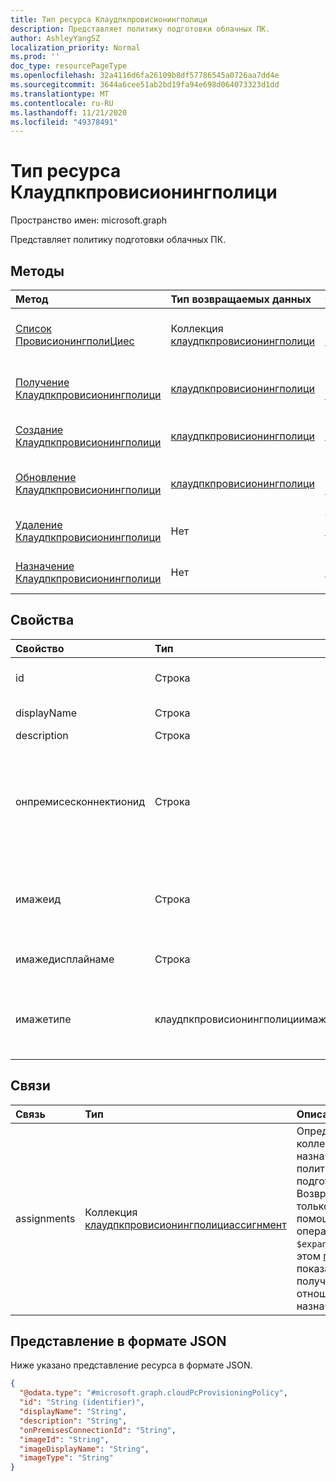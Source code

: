 ```yaml
---
title: Тип ресурса Клаудпкпровисионингполици
description: Представляет политику подготовки облачных ПК.
author: AshleyYangSZ
localization_priority: Normal
ms.prod: ''
doc_type: resourcePageType
ms.openlocfilehash: 32a4116d6fa26109b8df57786545a0726aa7dd4e
ms.sourcegitcommit: 3644a6cee51ab2bd19fa94e698d064073323d1dd
ms.translationtype: MT
ms.contentlocale: ru-RU
ms.lasthandoff: 11/21/2020
ms.locfileid: "49378491"
---
```

# <a name="cloudpcprovisioningpolicy-resource-type"></a>Тип ресурса Клаудпкпровисионингполици

Пространство имен: microsoft.graph

Представляет политику подготовки облачных ПК.

## <a name="methods"></a>Методы

|Метод|Тип возвращаемых данных|Описание|
|:---|:---|:---|
|[Список ПровисионингполиЦиес](../api/virtualendpoint-list-provisioningpolicies.md)|Коллекция [клаудпкпровисионингполици](../resources/cloudpcprovisioningpolicy.md)|Список свойств и связей объектов [клаудпкпровисионингполици](../resources/cloudpcprovisioningpolicy.md) .|
|[Получение Клаудпкпровисионингполици](../api/cloudpcprovisioningpolicy-get.md)|[клаудпкпровисионингполици](../resources/cloudpcprovisioningpolicy.md)|Чтение свойств и связей объекта [клаудпкпровисионингполици](../resources/cloudpcprovisioningpolicy.md) .|
|[Создание Клаудпкпровисионингполици](../api/virtualendpoint-post-provisioningpolicies.md)|[клаудпкпровисионингполици](../resources/cloudpcprovisioningpolicy.md)|Создание нового объекта [клаудпкпровисионингполици](../resources/cloudpcprovisioningpolicy.md) .|
|[Обновление Клаудпкпровисионингполици](../api/cloudpcprovisioningpolicy-update.md)|[клаудпкпровисионингполици](../resources/cloudpcprovisioningpolicy.md)|Обновление свойств объекта [клаудпкпровисионингполици](../resources/cloudpcprovisioningpolicy.md) .|
|[Удаление Клаудпкпровисионингполици](../api/cloudpcprovisioningpolicy-delete.md)|Нет|Удаление объекта [клаудпкпровисионингполици](../resources/cloudpcprovisioningpolicy.md) .|
|[Назначение Клаудпкпровисионингполици](../api/cloudpcprovisioningpolicy-assign.md)|Нет |Назначьте [клаудпкпровисионингполици](../resources/cloudpcprovisioningpolicy.md) группам пользователей.|

## <a name="properties"></a>Свойства

|Свойство|Тип|Описание|
|:---|:---|:---|
|id|Строка|Уникальный идентификатор для политики подготовки облачных ПК. Только для чтения.|
|displayName|Строка|Отображаемое имя политики подготовки.|
|description|Строка|Описание политики подготовки.|
|онпремисесконнектионид|Строка|Идентификатор Клаудпконпремисесконнектион. Чтобы обеспечить сетевое подключение к облачным компьютерам и присоединение к домену, выберите подключение с виртуальной сетью, проверенной службой Cloud PC.|
|имажеид|Строка|Идентификатор образа ОС, который вы хотите подготовить к работе на облачных компьютерах. Формат изображения для типа галереи: {publisher_offer_sku}.|
|имажедисплайнаме|Строка|Отображаемое имя для образа ОС, который вы собираетесь заготовить.|
|имажетипе|клаудпкпровисионингполициимажетипе|Тип образа ОС (настраиваемого или галереи), который необходимо подготовить к работе на облачных компьютерах. Возможные значения: `gallery`, `custom`.|

## <a name="relationships"></a>Связи

|Связь|Тип|Описание|
|:---|:---|:---|
|assignments|Коллекция [клаудпкпровисионингполициассигнмент](../resources/cloudpcprovisioningpolicyassignment.md)|Определенная коллекция назначений политик подготовки. Возвращается только с помощью оператора `$expand`. В этом [примере](../api/cloudpcprovisioningpolicy-get.md) показано, как получить отношение назначений. |

## <a name="json-representation"></a>Представление в формате JSON

Ниже указано представление ресурса в формате JSON.
<!-- {
  "blockType": "resource",
  "keyProperty": "id",
  "@odata.type": "microsoft.graph.cloudPcProvisioningPolicy",
  "baseType": "microsoft.graph.entity",
  "openType": false
}
-->

``` json
{
  "@odata.type": "#microsoft.graph.cloudPcProvisioningPolicy",
  "id": "String (identifier)",
  "displayName": "String",
  "description": "String",
  "onPremisesConnectionId": "String",
  "imageId": "String",
  "imageDisplayName": "String",
  "imageType": "String"
}
```
